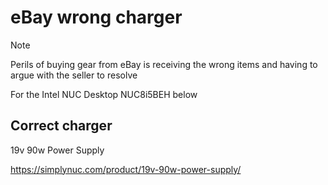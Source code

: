 # eBay wrong charger

> [!NOTE]  
> Perils of buying gear from eBay is receiving the wrong items and having to argue with the seller to resolve

For the Intel NUC Desktop NUC8i5BEH below

## Correct charger

19v 90w Power Supply

https://simplynuc.com/product/19v-90w-power-supply/